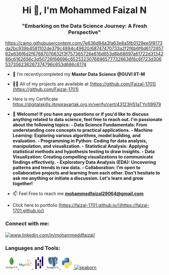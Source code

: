<h1 align="center">Hi 👋, I'm Mohammed Faizal N</h1>
<h3 align="center">"Embarking on the Data Science Journey: A Fresh Perspective"
</h3>

https://camo.githubusercontent.com/7e636d84a3fa63e8a5fb0129ee5f8173da2bc939b4581102de379c4894c49620/68747470733a2f2f6b6f6d617265762e636f6d2f67687076632f3f757365726e616d653d6b68697a61722d3134266c6162656c3d50726f66696c65253230766965777326636f6c6f723d306537356236267374796c653d666c6174
- 🌱 I’m recentlycompleted my **Master Data Science @GUVI IIT-M**

- 👨‍💻 All of my projects are available at [https://github.com/Faizal-1701](https://github.com/Faizal-1701)
- Here is my Certificate https://digitalskills.iitmpravartak.org.in/verify/cert/43123H51aTYn1I9979

- 💬 **Welcome! If you have any questions or if you'd like to discuss anything related to data science, feel free to reach out. I'm passionate about the following topics: - Data Science Fundamentals: From understanding core concepts to practical applications. - Machine Learning: Exploring various algorithms, model building, and evaluation. - Programming in Python: Coding for data analysis, manipulation, and visualization. - Statistical Analysis: Applying statistical methods and hypothesis testing to draw insights. - Data Visualization: Creating compelling visualizations to communicate findings effectively. - Exploratory Data Analysis (EDA): Uncovering patterns and trends in raw data. - Collaboration: I'm open to collaborative projects and learning from each other. Don't hesitate to ask me anything or initiate a discussion. Let's learn and grow together!**

- 📫 Feel Free to reach me **mohammedfaizal29064@gmail.com**
- Click here to portfolio [https://faizal-1701.github.io/](https://faizal-1701.github.io/)
<h3 align="left">Connect with me:</h3>
<p align="left">
<a href="https://www.linkedin.com/in/mohammeddfaizal/" target="blank"><img align="center" src="https://raw.githubusercontent.com/rahuldkjain/github-profile-readme-generator/master/src/images/icons/Social/linked-in-alt.svg" alt="www.linkedin.com/in/mohammeddfaizal/" height="30" width="40" /></a>
</p>

<h3 align="left">Languages and Tools:</h3>
<p align="left"> <a href="https://www.mongodb.com/" target="_blank" rel="noreferrer"> <img src="https://raw.githubusercontent.com/devicons/devicon/master/icons/mongodb/mongodb-original-wordmark.svg" alt="mongodb" width="40" height="40"/> </a> <a href="https://www.mysql.com/" target="_blank" rel="noreferrer"> <img src="https://raw.githubusercontent.com/devicons/devicon/master/icons/mysql/mysql-original-wordmark.svg" alt="mysql" width="40" height="40"/> </a> <a href="https://pandas.pydata.org/" target="_blank" rel="noreferrer"> <img src="https://raw.githubusercontent.com/devicons/devicon/2ae2a900d2f041da66e950e4d48052658d850630/icons/pandas/pandas-original.svg" alt="pandas" width="40" height="40"/> </a> <a href="https://www.postgresql.org" target="_blank" rel="noreferrer"> <img src="https://raw.githubusercontent.com/devicons/devicon/master/icons/postgresql/postgresql-original-wordmark.svg" alt="postgresql" width="40" height="40"/> </a> <a href="https://www.python.org" target="_blank" rel="noreferrer"> <img src="https://raw.githubusercontent.com/devicons/devicon/master/icons/python/python-original.svg" alt="python" width="40" height="40"/> </a> <a href="https://seaborn.pydata.org/" target="_blank" rel="noreferrer"> <img src="https://seaborn.pydata.org/_images/logo-mark-lightbg.svg" alt="seaborn" width="40" height="40"/> </a> </p>
